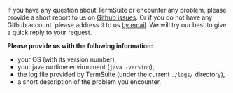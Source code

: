 
If you have any question about TermSuite or encounter any problem, please provide a short report to us on [Github issues]({{site.github}}/issues). Or if you do not have any Github account, please address it to us [by email](/contact). We will try our best to give a quick reply to your request.

**Please provide us with the following information:**
 - your OS (with its version number),
 - your java runtime environment (`java -version`),
 - the log file provided by TermSuite (under the current `./logs/` directory),
 - a short description of the problem you encounter.
